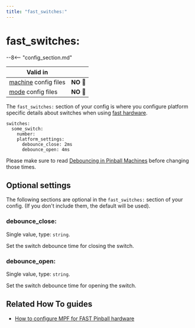```yaml
---
title: "fast_switches:"
---
```


# fast_switches:


--8<-- "config_section.md"

| Valid in | |
|-----|:----:|
|[machine](instructions/machine_config.md) config files |**NO** :no_entry_sign:|
|[mode](instructions/mode_config.md) config files|**NO** :no_entry_sign:|

The `fast_switches:` section of your config is where you configure
platform specific details about switches when using
[fast hardware](../hardware/fast/index.md).

``` mpf-config
switches:
  some_switch:
    number:
    platform_settings:
      debounce_close: 2ms
      debounce_open: 4ms
```

Please make sure to read [Debouncing in Pinball Machines](../mechs/switches/debounce.md) before changing those times.

## Optional settings

The following sections are optional in the `fast_switches:` section of
your config. (If you don't include them, the default will be used).

### debounce_close:

Single value, type: `string`.

Set the switch debounce time for closing the switch.

### debounce_open:

Single value, type: `string`.

Set the switch debounce time for opening the switch.

## Related How To guides

* [How to configure MPF for FAST Pinball hardware](../hardware/fast/index.md)
